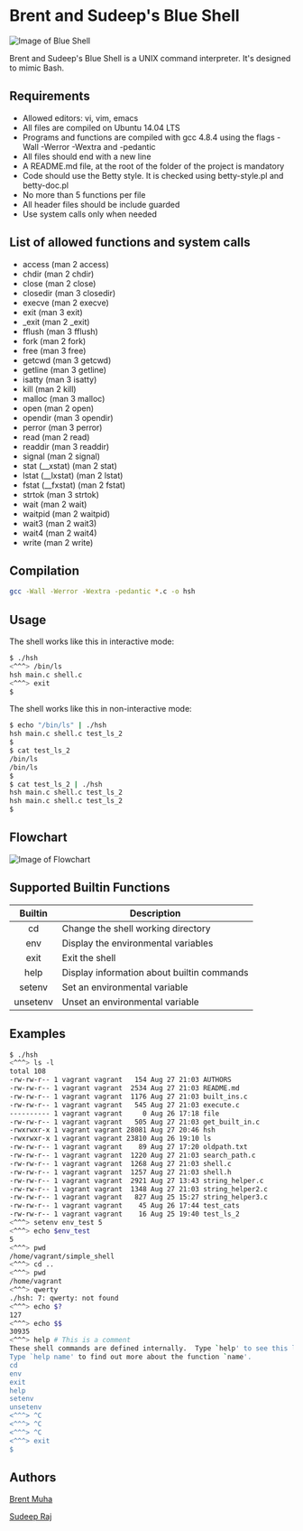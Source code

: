 # Brent and Sudeep's Blue Shell

![Image of Blue Shell](https://i.imgur.com/1vMhRiL.png)

Brent and Sudeep's Blue Shell is a UNIX command interpreter. It's designed to mimic Bash.

## Requirements

* Allowed editors: vi, vim, emacs
* All files are compiled on Ubuntu 14.04 LTS
* Programs and functions are compiled with gcc 4.8.4 using the flags -Wall -Werror -Wextra and -pedantic
* All files should end with a new line
* A README.md file, at the root of the folder of the project is mandatory
* Code should use the Betty style. It is checked using betty-style.pl and betty-doc.pl
* No more than 5 functions per file
* All header files should be include guarded
* Use system calls only when needed

## List of allowed functions and system calls

* access (man 2 access)
* chdir (man 2 chdir)
* close (man 2 close)
* closedir (man 3 closedir)
* execve (man 2 execve)
* exit (man 3 exit)
* _exit (man 2 _exit)
* fflush (man 3 fflush)
* fork (man 2 fork)
* free (man 3 free)
* getcwd (man 3 getcwd)
* getline (man 3 getline)
* isatty (man 3 isatty)
* kill (man 2 kill)
* malloc (man 3 malloc)
* open (man 2 open)
* opendir (man 3 opendir)
* perror (man 3 perror)
* read (man 2 read)
* readdir (man 3 readdir)
* signal (man 2 signal)
* stat (__xstat) (man 2 stat)
* lstat (__lxstat) (man 2 lstat)
* fstat (__fxstat) (man 2 fstat)
* strtok (man 3 strtok)
* wait (man 2 wait)
* waitpid (man 2 waitpid)
* wait3 (man 2 wait3)
* wait4 (man 2 wait4)
* write (man 2 write)

## Compilation

```bash
gcc -Wall -Werror -Wextra -pedantic *.c -o hsh
```

## Usage
The shell works like this in interactive mode:

```bash
$ ./hsh
<^^^> /bin/ls
hsh main.c shell.c
<^^^> exit
$
```

The shell works like this in non-interactive mode:

```bash
$ echo "/bin/ls" | ./hsh
hsh main.c shell.c test_ls_2
$
$ cat test_ls_2
/bin/ls
/bin/ls
$
$ cat test_ls_2 | ./hsh
hsh main.c shell.c test_ls_2
hsh main.c shell.c test_ls_2
$
```

## Flowchart

![Image of Flowchart](https://i.imgur.com/GUtPTTZ.jpg)

## Supported Builtin Functions

| Builtin | Description |
|:-------:| ----------- |
| cd | Change the shell working directory |
| env | Display the environmental variables |
| exit | Exit the shell |
| help | Display information about builtin commands |
| setenv | Set an environmental variable |
| unsetenv | Unset an environmental variable |

## Examples

```bash
$ ./hsh
<^^^> ls -l
total 108
-rw-rw-r-- 1 vagrant vagrant   154 Aug 27 21:03 AUTHORS
-rw-rw-r-- 1 vagrant vagrant  2534 Aug 27 21:03 README.md
-rw-rw-r-- 1 vagrant vagrant  1176 Aug 27 21:03 built_ins.c
-rw-rw-r-- 1 vagrant vagrant   545 Aug 27 21:03 execute.c
---------- 1 vagrant vagrant     0 Aug 26 17:18 file
-rw-rw-r-- 1 vagrant vagrant   505 Aug 27 21:03 get_built_in.c
-rwxrwxr-x 1 vagrant vagrant 28081 Aug 27 20:46 hsh
-rwxrwxr-x 1 vagrant vagrant 23810 Aug 26 19:10 ls
-rw-rw-r-- 1 vagrant vagrant    89 Aug 27 17:20 oldpath.txt
-rw-rw-r-- 1 vagrant vagrant  1220 Aug 27 21:03 search_path.c
-rw-rw-r-- 1 vagrant vagrant  1268 Aug 27 21:03 shell.c
-rw-rw-r-- 1 vagrant vagrant  1257 Aug 27 21:03 shell.h
-rw-rw-r-- 1 vagrant vagrant  2921 Aug 27 13:43 string_helper.c
-rw-rw-r-- 1 vagrant vagrant  1348 Aug 27 21:03 string_helper2.c
-rw-rw-r-- 1 vagrant vagrant   827 Aug 25 15:27 string_helper3.c
-rw-rw-r-- 1 vagrant vagrant    45 Aug 26 17:44 test_cats
-rw-rw-r-- 1 vagrant vagrant    16 Aug 25 19:40 test_ls_2
<^^^> setenv env_test 5
<^^^> echo $env_test
5
<^^^> pwd
/home/vagrant/simple_shell
<^^^> cd ..
<^^^> pwd
/home/vagrant
<^^^> qwerty
./hsh: 7: qwerty: not found
<^^^> echo $?
127
<^^^> echo $$
30935
<^^^> help # This is a comment
These shell commands are defined internally.  Type `help' to see this list.
Type `help name' to find out more about the function `name'.
cd
env
exit
help
setenv
unsetenv
<^^^> ^C
<^^^> ^C
<^^^> ^C
<^^^> exit
$
```

## Authors

[Brent Muha](https://github.com/bmuha1)

[Sudeep Raj](https://github.com/rajsudeep)
